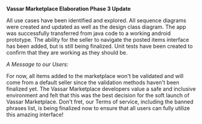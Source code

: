 **Vassar Marketplace Elaboration Phase 3 Update**

All use cases have been identified and explored.  All sequence diagrams were created and updated as well as the design class diagram.  The app was successfully transferred from java code to a working android prototype.  The ability for the seller to navigate the posted items interface has been added, but is still being finalized.  Unit tests have been created to confirm that they are working as they should be. 

_A Message to our Users:_

For now, all items added to the marketplace won't be validated and will come from a default seller since the validation methods haven't been finalized yet.  The Vassar Marketplace developers value a safe and inclusive environment and felt that this was the best decision for the soft launch of Vassar Marketplace.  Don't fret, our Terms of service, including the banned phrases list, is being finalized now to ensure that all users can fully utilize this amazing interface!
